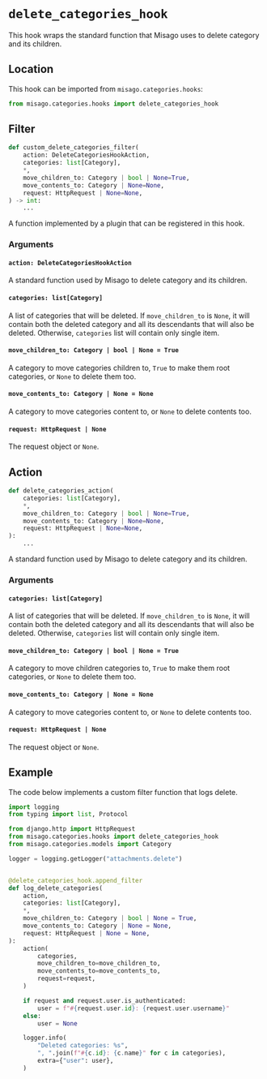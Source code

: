 # `delete_categories_hook`

This hook wraps the standard function that Misago uses to delete category and its children.


## Location

This hook can be imported from `misago.categories.hooks`:

```python
from misago.categories.hooks import delete_categories_hook
```


## Filter

```python
def custom_delete_categories_filter(
    action: DeleteCategoriesHookAction,
    categories: list[Category],
    *,
    move_children_to: Category | bool | None=True,
    move_contents_to: Category | None=None,
    request: HttpRequest | None=None,
) -> int:
    ...
```

A function implemented by a plugin that can be registered in this hook.


### Arguments

#### `action: DeleteCategoriesHookAction`

A standard function used by Misago to delete category and its children.


#### `categories: list[Category]`

A list of categories that will be deleted. If `move_children_to` is `None`, it will contain both the deleted category and all its descendants that will also be deleted. Otherwise, `categories` list will contain only single item.


#### `move_children_to: Category | bool | None = True`

A category to move categories children to, `True` to make them root categories, or `None` to delete them too.


#### `move_contents_to: Category | None = None`

A category to move categories content to, or `None` to delete contents too.


#### `request: HttpRequest | None`

The request object or `None`.


## Action

```python
def delete_categories_action(
    categories: list[Category],
    *,
    move_children_to: Category | bool | None=True,
    move_contents_to: Category | None=None,
    request: HttpRequest | None=None,
):
    ...
```

A standard function used by Misago to delete category and its children.


### Arguments

#### `categories: list[Category]`

A list of categories that will be deleted. If `move_children_to` is `None`, it will contain both the deleted category and all its descendants that will also be deleted. Otherwise, `categories` list will contain only single item.


#### `move_children_to: Category | bool | None = True`

A category to move children categories to, `True` to make them root categories, or `None` to delete them too.


#### `move_contents_to: Category | None = None`

A category to move categories content to, or `None` to delete contents too.


#### `request: HttpRequest | None`

The request object or `None`.


## Example

The code below implements a custom filter function that logs delete.

```python
import logging
from typing import list, Protocol

from django.http import HttpRequest
from misago.categories.hooks import delete_categories_hook
from misago.categories.models import Category

logger = logging.getLogger("attachments.delete")


@delete_categories_hook.append_filter
def log_delete_categories(
    action,
    categories: list[Category],
    *,
    move_children_to: Category | bool | None = True,
    move_contents_to: Category | None = None,
    request: HttpRequest | None = None,
):
    action(
        categories,
        move_children_to=move_children_to,
        move_contents_to=move_contents_to,
        request=request,
    )

    if request and request.user.is_authenticated:
        user = f"#{request.user.id}: {request.user.username}"
    else:
        user = None

    logger.info(
        "Deleted categories: %s",
        ", ".join(f"#{c.id}: {c.name}" for c in categories),
        extra={"user": user},
    )
```